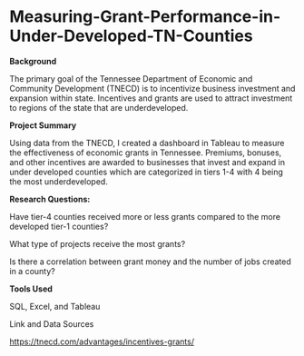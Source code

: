 # Measuring-Grant-Performance-in-Under-Developed-TN-Counties

**Background**

The primary goal of the Tennessee Department of Economic and Community Development (TNECD) is to incentivize business investment and expansion within state. Incentives and grants are used to attract investment to regions of the state that are underdeveloped.  

**Project Summary**

Using data from the TNECD, I created a dashboard in Tableau to measure the effectiveness of economic grants in Tennessee. Premiums, bonuses, and other incentives are awarded to businesses that invest and expand in under developed counties which are categorized in tiers 1-4 with 4 being the most underdeveloped.  

**Research Questions:**

Have tier-4 counties received more or less grants compared to the more developed tier-1 counties?

What type of projects receive the most grants? 

Is there a correlation between grant money and the number of jobs created in a county?

**Tools Used**

SQL, Excel, and Tableau

Link and Data Sources

https://tnecd.com/advantages/incentives-grants/


